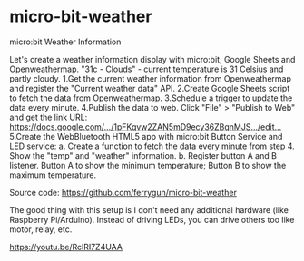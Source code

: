 # micro-bit-weather
micro:bit Weather Information

Let's create a weather information display with micro:bit, Google Sheets and Openweathermap.
"31c - Clouds" - current temperature is 31 Celsius and partly cloudy.
1.Get the current weather information from Openweathermap and register the "Current weather data" API.
2.Create Google Sheets script to fetch the data from Openweathermap.
3.Schedule a trigger to update the data every minute.
4.Publish the data to web. Click "File" > "Publish to Web" and get the link URL: https://docs.google.com/…/1pFKqvw2ZAN5mD9ecy36ZBqnMJS…/edit…
5.Create the WebBluetooth HTML5 app with micro:bit Button Service and LED service:
a. Create a function to fetch the data every minute from step 4.
Show the "temp" and "weather" information.
b. Register button A and B listener.
Button A to show the minimum temperature; Button B to show the maximum temperature.

Source code:
https://github.com/ferrygun/micro-bit-weather

The good thing with this setup is I don't need any additional hardware (like Raspberry Pi/Arduino).
Instead of driving LEDs, you can drive others too like motor, relay, etc.

https://youtu.be/RclRI7Z4UAA
